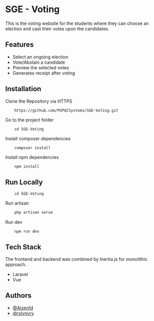 
# SGE - Voting

This is the voting website for the students where they can choose an election and cast their votes upon the candidates.

## Features

- Select an ongoing election
- Vote/Abstain a candidate
- Preview the selected votes
- Generates receipt after voting
## Installation

Clone the Repository via HTTPS

```bash
    https://github.com/PUPQCSystems/SGE-Voting.git
```

Go to the project folder
```
    cd SGE-Voting
```

Install composer dependencies
```
    composer install
```

Install npm dependencies
```
    npm install
```


## Run Locally

```
    cd SGE-Voting
```

Run artisan
```bash
    php artisan serve
```
Run dev
```
    npm run dev
```
## Tech Stack

The frontend and backend was combined by Inertia.js for monolithic approach.
- Laravel
- Vue

## Authors

- [@Aizen1d](https://github.com/Aizen1d)
- [@rslynvry](https://github.com/rslynvry)